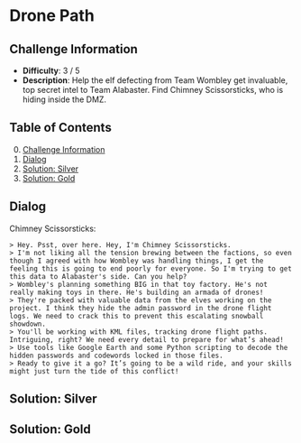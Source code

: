 # Drone Path

## Challenge Information
- **Difficulty**: 3 / 5
- **Description**: Help the elf defecting from Team Wombley get invaluable, top secret intel to Team Alabaster. Find Chimney Scissorsticks, who is hiding inside the DMZ.

## Table of Contents
0. [Challenge Information](#challenge-information)
1. [Dialog](#dialog)
2. [Solution: Silver](#solution-silver)
3. [Solution: Gold](#solution-gold)

## Dialog
Chimney Scissorsticks:
```
> Hey. Psst, over here. Hey, I'm Chimney Scissorsticks.
> I'm not liking all the tension brewing between the factions, so even though I agreed with how Wombley was handling things, I get the feeling this is going to end poorly for everyone. So I'm trying to get this data to Alabaster's side. Can you help?
> Wombley's planning something BIG in that toy factory. He's not really making toys in there. He's building an armada of drones!
> They're packed with valuable data from the elves working on the project. I think they hide the admin password in the drone flight logs. We need to crack this to prevent this escalating snowball showdown.
> You'll be working with KML files, tracking drone flight paths. Intriguing, right? We need every detail to prepare for what’s ahead!
> Use tools like Google Earth and some Python scripting to decode the hidden passwords and codewords locked in those files.
> Ready to give it a go? It’s going to be a wild ride, and your skills might just turn the tide of this conflict!
```

## Solution: Silver

## Solution: Gold